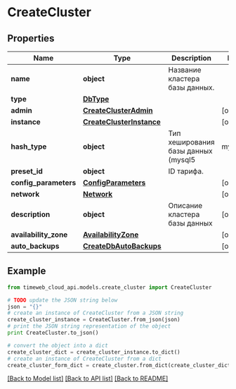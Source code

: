 # CreateCluster


## Properties
Name | Type | Description | Notes
------------ | ------------- | ------------- | -------------
**name** | **object** | Название кластера базы данных. | 
**type** | [**DbType**](DbType.md) |  | 
**admin** | [**CreateClusterAdmin**](CreateClusterAdmin.md) |  | [optional] 
**instance** | [**CreateClusterInstance**](CreateClusterInstance.md) |  | [optional] 
**hash_type** | **object** | Тип хеширования базы данных (mysql5 | mysql | postgres). | [optional] 
**preset_id** | **object** | ID тарифа. | 
**config_parameters** | [**ConfigParameters**](ConfigParameters.md) |  | [optional] 
**network** | [**Network**](Network.md) |  | [optional] 
**description** | **object** | Описание кластера базы данных | [optional] 
**availability_zone** | [**AvailabilityZone**](AvailabilityZone.md) |  | [optional] 
**auto_backups** | [**CreateDbAutoBackups**](CreateDbAutoBackups.md) |  | [optional] 

## Example

```python
from timeweb_cloud_api.models.create_cluster import CreateCluster

# TODO update the JSON string below
json = "{}"
# create an instance of CreateCluster from a JSON string
create_cluster_instance = CreateCluster.from_json(json)
# print the JSON string representation of the object
print CreateCluster.to_json()

# convert the object into a dict
create_cluster_dict = create_cluster_instance.to_dict()
# create an instance of CreateCluster from a dict
create_cluster_form_dict = create_cluster.from_dict(create_cluster_dict)
```
[[Back to Model list]](../README.md#documentation-for-models) [[Back to API list]](../README.md#documentation-for-api-endpoints) [[Back to README]](../README.md)


